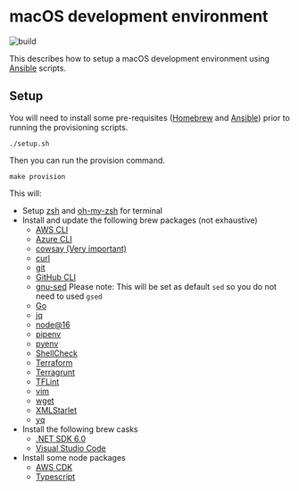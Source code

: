 # macOS development environment

![build](https://github.com/conradhodge/mac-dev/workflows/CI/badge.svg)

This describes how to setup a macOS development environment using [Ansible](https://www.ansible.com/) scripts.

## Setup

You will need to install some pre-requisites ([Homebrew](https://brew.sh/) and [Ansible](https://www.ansible.com/)) prior to running the provisioning scripts.


```shell
./setup.sh
```

Then you can run the provision command.

```shell
make provision
```

This will:
- Setup [zsh](https://www.zsh.org/) and [oh-my-zsh](https://ohmyz.sh/) for terminal
- Install and update the following brew packages (not exhaustive)
  - [AWS CLI](https://aws.amazon.com/cli/)
  - [Azure CLI](https://docs.microsoft.com/en-us/cli/azure/)
  - [cowsay (Very important)](https://github.com/tnalpgge/rank-amateur-cowsay)
  - [curl](https://curl.haxx.se/docs/manpage.html)
  - [git](https://git-scm.com/)
  - [GitHub CLI](https://github.com/cli/cli)
  - [gnu-sed](https://www.gnu.org/software/sed/) Please note: This will be set as default `sed` so you do not need to used `gsed`
  - [Go](https://golang.org/)
  - [jq](https://stedolan.github.io/jq/)
  - [node@16](https://nodejs.org/en/)
  - [pipenv](https://pipenv.pypa.io/en/latest/)
  - [pyenv](https://github.com/pyenv/pyenv)
  - [ShellCheck](https://www.shellcheck.net/)
  - [Terraform](https://www.terraform.io/)
  - [Terragrunt](https://terragrunt.gruntwork.io/)
  - [TFLint](https://github.com/terraform-linters/tflint)
  - [vim](https://www.vim.org/)
  - [wget](https://www.gnu.org/software/wget/)
  - [XMLStarlet](http://xmlstar.sourceforge.net/)
  - [yq](https://mikefarah.gitbook.io/yq/)
- Install the following brew casks
  - [.NET SDK 6.0](https://dotnet.microsoft.com/en-us/)
  - [Visual Studio Code](https://code.visualstudio.com/)
- Install some node packages
  - [AWS CDK](https://aws.amazon.com/cdk/)
  - [Typescript](https://www.typescriptlang.org/)

